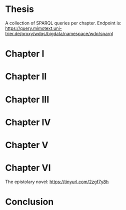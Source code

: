 # Thesis
A collection of SPARQL queries per chapter. Endpoint is: https://query.mimotext.uni-trier.de/proxy/wdqs/bigdata/namespace/wdq/sparql

# Chapter I
# Chapter II
# Chapter III
# Chapter IV
# Chapter V
# Chapter VI
The epistolary novel: https://tinyurl.com/2zgf7y8h
# Conclusion 
